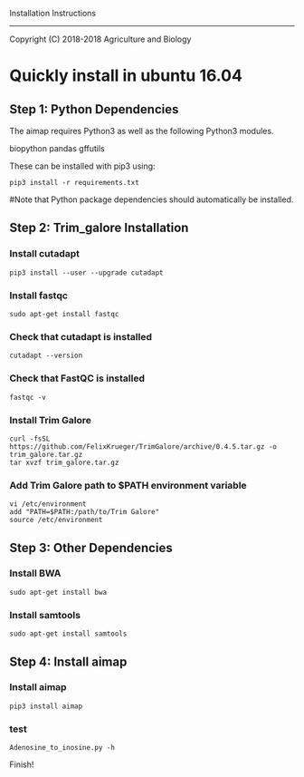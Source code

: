 Installation Instructions
*************************

Copyright (C) 2018-2018 Agriculture and Biology

Quickly install in ubuntu 16.04
==================

Step 1: Python Dependencies
---------------------------

The aimap requires Python3 as well as the following Python3 modules.

biopython
pandas
gffutils

These can be installed with pip3 using:

`pip3 install -r requirements.txt`

#Note that Python package dependencies should automatically be installed.

Step 2: Trim_galore Installation
--------------------------------

### Install cutadapt

`pip3 install --user --upgrade cutadapt`

### Install fastqc

`sudo apt-get install fastqc`

### Check that cutadapt is installed
`cutadapt --version`

### Check that FastQC is installed
`fastqc -v`

### Install Trim Galore
```
curl -fsSL https://github.com/FelixKrueger/TrimGalore/archive/0.4.5.tar.gz -o trim_galore.tar.gz
tar xvzf trim_galore.tar.gz
```
### Add Trim Galore path to $PATH environment variable
```
vi /etc/environment
add "PATH=$PATH:/path/to/Trim Galore" 
source /etc/environment
```

Step 3: Other Dependencies
---------------------------

### Install BWA

`sudo apt-get install bwa`

### Install samtools
`sudo apt-get install samtools`

Step 4: Install aimap
---------------------

### Install aimap

`pip3 install aimap`

### test

`Adenosine_to_inosine.py -h`

Finish!
